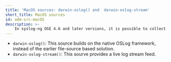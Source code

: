 ```yaml
---
title: 'MacOS sources: darwin-oslog() and  darwin-oslog-stream'
short_title: MacOS sources
id: adm-src-macOS
description: >-
    In syslog-ng OSE 4.6 and later versions, it is possible to collect logs on macOS with the native OSLog framework using the `darwin-oslog()` and `darwin-oslog-stream()` source drivers.
---
```


* `darwin-oslog()`: This source builds on the native OSLog framework, instead of the earlier file-source based solution.
* `darwin-oslog-stream()`: This sourve provides a live log stream feed.
